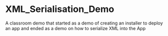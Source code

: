 # XML_Serialisation_Demo
A classroom demo that started as a demo of creating an installer to deploy an app and ended as a demo on how to serialize XML into the App
